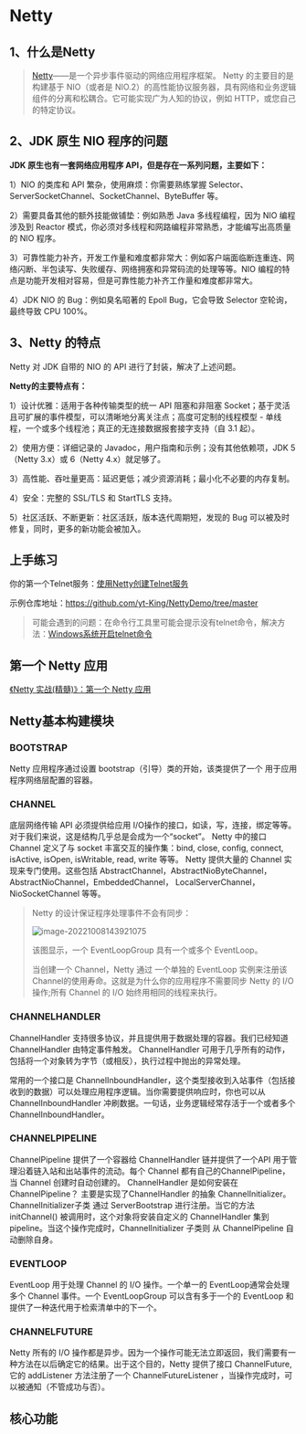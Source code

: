 # Netty

## 1、什么是Netty

> [Netty](https://netty.io/)——是一个异步事件驱动的网络应用程序框架。 Netty 的主要目的是构建基于 NIO（或者是 NIO.2）的高性能协议服务器，具有网络和业务逻辑组件的分离和松耦合。它可能实现广为人知的协议，例如 HTTP，或您自己的特定协议。

## 2、JDK 原生 NIO 程序的问题

**JDK 原生也有一套网络应用程序 API，但是存在一系列问题，主要如下：**

1）NIO 的类库和 API 繁杂，使用麻烦：你需要熟练掌握 Selector、ServerSocketChannel、SocketChannel、ByteBuffer 等。

2）需要具备其他的额外技能做铺垫：例如熟悉 Java 多线程编程，因为 NIO 编程涉及到 Reactor 模式，你必须对多线程和网路编程非常熟悉，才能编写出高质量的 NIO 程序。

3）可靠性能力补齐，开发工作量和难度都非常大：例如客户端面临断连重连、网络闪断、半包读写、失败缓存、网络拥塞和异常码流的处理等等。NIO 编程的特点是功能开发相对容易，但是可靠性能力补齐工作量和难度都非常大。

4）JDK NIO 的 Bug：例如臭名昭著的 Epoll Bug，它会导致 Selector 空轮询，最终导致 CPU 100%。

## 3、Netty 的特点

Netty 对 JDK 自带的 NIO 的 API 进行了封装，解决了上述问题。

**Netty的主要特点有：**

1）设计优雅：适用于各种传输类型的统一 API 阻塞和非阻塞 Socket；基于灵活且可扩展的事件模型，可以清晰地分离关注点；高度可定制的线程模型 - 单线程，一个或多个线程池；真正的无连接数据报套接字支持（自 3.1 起）。

2）使用方便：详细记录的 Javadoc，用户指南和示例；没有其他依赖项，JDK 5（Netty 3.x）或 6（Netty 4.x）就足够了。

3）高性能、吞吐量更高：延迟更低；减少资源消耗；最小化不必要的内存复制。

4）安全：完整的 SSL/TLS 和 StartTLS 支持。

5）社区活跃、不断更新：社区活跃，版本迭代周期短，发现的 Bug 可以被及时修复，同时，更多的新功能会被加入。

## 上手练习

你的第一个Telnet服务：[使用Netty创建Telnet服务](https://www.jianshu.com/p/5dcbc0456376)

示例仓库地址：https://github.com/yt-King/NettyDemo/tree/master

> 可能会遇到的问题：在命令行工具里可能会提示没有telnet命令，解决方法：[Windows系统开启telnet命令](https://help.aliyun.com/document_detail/40796.html)

## 第一个 Netty 应用

[《Netty 实战(精髓)》：第一个 Netty 应用 ](https://waylau.com/essential-netty-in-action/GETTING%20STARTED/Your%20first%20Netty%20application.html)

## Netty基本构建模块

### BOOTSTRAP

Netty 应用程序通过设置 bootstrap（引导）类的开始，该类提供了一个 用于应用程序网络层配置的容器。

### CHANNEL

底层网络传输 API 必须提供给应用 I/O操作的接口，如读，写，连接，绑定等等。对于我们来说，这是结构几乎总是会成为一个“socket”。 Netty 中的接口 Channel 定义了与 socket 丰富交互的操作集：bind, close, config, connect, isActive, isOpen, isWritable, read, write 等等。 Netty 提供大量的 Channel 实现来专门使用。这些包括 AbstractChannel，AbstractNioByteChannel，AbstractNioChannel，EmbeddedChannel， LocalServerChannel，NioSocketChannel 等等。

> Netty 的设计保证程序处理事件不会有同步：
>
> ![image-20221008143921075](https://typora-imagehost-1308499275.cos.ap-shanghai.myqcloud.com/2022-9/image-20221008143921075.png)
>
> 该图显示，一个 EventLoopGroup 具有一个或多个 EventLoop。
>
> 当创建一个 Channel，Netty 通过 一个单独的 EventLoop 实例来注册该 Channel的使用寿命。这就是为什么你的应用程序不需要同步 Netty 的 I/O操作;所有 Channel 的 I/O 始终用相同的线程来执行。

### CHANNELHANDLER

ChannelHandler 支持很多协议，并且提供用于数据处理的容器。我们已经知道 ChannelHandler 由特定事件触发。 ChannelHandler 可用于几乎所有的动作，包括将一个对象转为字节（或相反），执行过程中抛出的异常处理。

常用的一个接口是 ChannelInboundHandler，这个类型接收到入站事件（包括接收到的数据）可以处理应用程序逻辑。当你需要提供响应时，你也可以从 ChannelInboundHandler 冲刷数据。一句话，业务逻辑经常存活于一个或者多个 ChannelInboundHandler。

### CHANNELPIPELINE

ChannelPipeline 提供了一个容器给 ChannelHandler 链并提供了一个API 用于管理沿着链入站和出站事件的流动。每个 Channel 都有自己的ChannelPipeline，当 Channel 创建时自动创建的。 ChannelHandler 是如何安装在 ChannelPipeline？ 主要是实现了ChannelHandler 的抽象 ChannelInitializer。ChannelInitializer子类 通过 ServerBootstrap 进行注册。当它的方法 initChannel() 被调用时，这个对象将安装自定义的 ChannelHandler 集到 pipeline。当这个操作完成时，ChannelInitializer 子类则 从 ChannelPipeline 自动删除自身。

### EVENTLOOP

EventLoop 用于处理 Channel 的 I/O 操作。一个单一的 EventLoop通常会处理多个 Channel 事件。一个 EventLoopGroup 可以含有多于一个的 EventLoop 和 提供了一种迭代用于检索清单中的下一个。

### CHANNELFUTURE

Netty 所有的 I/O 操作都是异步。因为一个操作可能无法立即返回，我们需要有一种方法在以后确定它的结果。出于这个目的，Netty 提供了接口 ChannelFuture,它的 addListener 方法注册了一个 ChannelFutureListener ，当操作完成时，可以被通知（不管成功与否）。

## 核心功能

